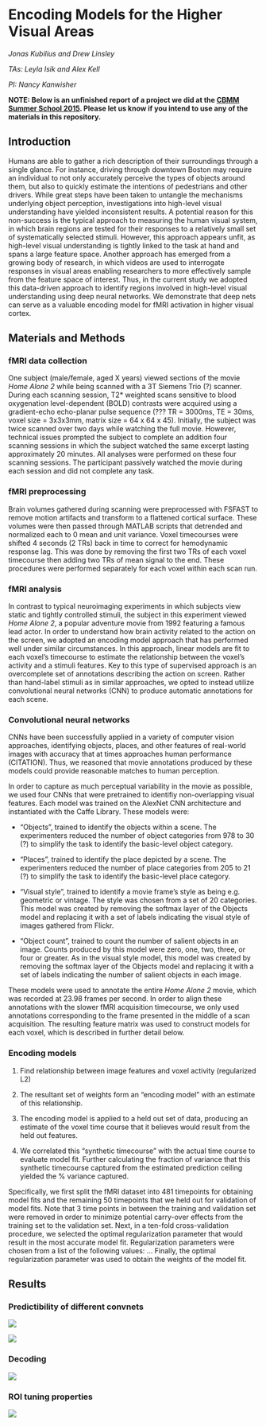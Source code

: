 # Encoding Models for the Higher Visual Areas

*Jonas Kubilius and Drew Linsley*

*TAs: Leyla Isik and Alex Kell*

*PI: Nancy Kanwisher*

**NOTE: Below is an unfinished report of a project we did at the [CBMM Summer School 2015](http://cbmm.mit.edu/summer-school/2015). Please let us know if you intend to use any of the materials in this repository.**

## Introduction

Humans are able to gather a rich description of their surroundings through a single glance. For instance, driving through downtown Boston may require an individual to not only accurately perceive the types of objects around them, but also to quickly estimate the intentions of pedestrians and other drivers. While great steps have been taken to untangle the mechanisms underlying object perception, investigations into high-level visual understanding have yielded inconsistent results. A potential reason for this non-success is the typical approach to measuring the human visual system, in which brain regions are tested for their responses to a relatively small set of systematically selected stimuli. However, this approach appears unfit, as high-level visual understanding is tightly linked to the task at hand and spans a large feature space. Another approach has emerged from a growing body of research, in which videos are used to interrogate responses in visual areas enabling researchers to more effectively sample from the feature space of interest. Thus, in the current study we adopted this data-driven approach to identify regions involved in high-level visual understanding using deep neural networks. We demonstrate that deep nets can serve as a valuable encoding model for fMRI activation in higher visual cortex.

## Materials and Methods

### fMRI data collection

One subject (male/female, aged X years) viewed sections of the movie *Home Alone 2* while being scanned with a 3T Siemens Trio (?) scanner. During each scanning session, T2* weighted scans sensitive to blood oxygenation level-dependent (BOLD) contrasts were acquired using a gradient-echo echo-planar pulse sequence (??? TR = 3000ms, TE = 30ms, voxel size = 3x3x3mm, matrix size = 64 x 64 x 45). Initially, the subject was twice scanned over two days while watching the full movie. However, technical issues prompted the subject to complete an addition four scanning sessions in which the subject watched the same excerpt lasting approximately 20 minutes. All analyses were performed on these four scanning sessions. The participant passively watched the movie during each session and did not complete any task.

### fMRI preprocessing

Brain volumes gathered during scanning were preprocessed with FSFAST to remove motion artifacts and transform to a flattened cortical surface. These volumes were then passed through MATLAB scripts that detrended and normalized each to 0 mean and unit variance. Voxel timecourses were shifted 4 seconds (2 TRs) back in time to correct for hemodynamic response lag. This was done by removing the first two TRs of each voxel timecourse then adding two TRs of mean signal to the end. These procedures were performed separately for each voxel within each scan run.

### fMRI analysis

In contrast to typical neuroimaging experiments in which subjects view static and tightly controlled stimuli, the subject in this experiment viewed *Home Alone 2*, a popular adventure movie from 1992 featuring a famous lead actor. In order to understand how brain activity related to the action on the screen, we adopted an encoding model approach that has performed well under similar circumstances. In this approach, linear models are fit to each voxel’s timecourse to estimate the relationship between the voxel’s activity and a stimuli features. Key to this type of supervised approach is an overcomplete set of annotations describing the action on screen. Rather than hand-label stimuli as in similar approaches, we opted to instead utilize convolutional neural networks (CNN) to produce automatic annotations for each scene.

### Convolutional neural networks

CNNs have been successfully applied in a variety of computer vision approaches, identifying objects, places, and other features of real-world images with accuracy that at times approaches human performance (CITATION). Thus, we reasoned that movie annotations produced by these models could provide reasonable matches to human perception.

In order to capture as much perceptual variability in the movie as possible, we used four CNNs that were pretrained to identifiy non-overlapping visual features. Each model was trained on the AlexNet CNN architecture and instantiated with the Caffe Library. These models were:

- “Objects”, trained to identify the objects within a scene. The experimenters reduced the number of object categories from 978 to 30 (?) to simplify the task to identify the basic-level object category.

- “Places”, trained to identify the place depicted by a scene. The experimenters reduced the number of place categories from 205 to 21 (?) to simplify the task to identify the basic-level place category.

- “Visual style”, trained to identify a movie frame’s style as being e.g. geometric or vintage. The style was chosen from a set of 20 categories. This model was created by removing the softmax layer of the Objects model and replacing it with a set of labels indicating the visual style of images gathered from Flickr.

- “Object count”, trained to count the number of salient objects in an image. Counts produced by this model were zero, one, two, three, or four or greater. As in the visual style model, this model was created by removing the softmax layer of the Objects model and replacing it with a set of labels indicating the number of salient objects in each image.

These models were used to annotate the entire *Home Alone 2* movie, which was recorded at 23.98 frames per second. In order to align these annotations with the slower fMRI acquisition timecourse, we only used annotations corresponding to the frame presented in the middle of a scan acquisition. The resulting feature matrix was used to construct models for each voxel, which is described in further detail below.

### Encoding models

1. Find relationship between image features and voxel activity (regularized L2)

2. The resultant set of weights form an “encoding model” with an estimate of this relationship.

3. The encoding model is applied to a held out set of data, producing an estimate of the voxel time course that it believes would result from the held out features.

4. We correlated this “synthetic timecourse” with the actual time course to evaluate model fit. Further calculating the fraction of variance that this synthetic timecourse captured from the estimated prediction ceiling yielded the % variance captured.

Specifically, we first split the fMRI dataset into 481 timepoints for obtaining model fits and the remaining 50 timepoints that we held out for validation of model fits. Note that 3 time points in between the training and validation set were removed in order to minimize potential carry-over effects from the training set to the validation set. Next, in a ten-fold cross-validation procedure, we selected the optimal regularization parameter that would result in the most accurate model fit. Regularization parameters were chosen from a list of the following values: … Finally, the optimal regularization parameter was used to obtain the weights of the model fit.

## Results

### Predictibility of different convnets

![](presentation/img/preds_rois.png)

![](presentation/img/preds.png)

### Decoding

![](presentation/img/decoding.png)

### ROI tuning properties

![](presentation/img/tuning.png)
